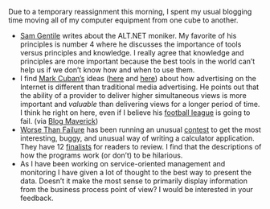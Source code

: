 Due to a temporary reassignment this morning, I spent my usual blogging
time moving all of my computer equipment from one cube to another.

-   [Sam
    Gentile](http://codebetter.com/blogs/sam.gentile/archive/2007/06/05/the-alt-net-moniker-and-list.aspx)
    writes about the ALT.NET moniker. My favorite of his principles is
    number 4 where he discusses the importance of tools versus
    principles and knowledge. I really agree that knowledge and
    principles are more important because the best tools in the world
    can’t help us if we don’t know how and when to use them.
-   I find [Mark Cuban’s](http://en.wikipedia.org/wiki/Mark_Cuban) ideas
    ([here](http://www.blogmaverick.com/2007/06/02/internet-video-vs-dvrs-advertising-and-measuring-online-video/)
    and
    [here](http://www.blogmaverick.com/2007/06/04/measuring-simultaneous-internet-viewers-p2/))
    about how advertising on the Internet is different than traditional
    media advertising. He points out that the ability of a provider to
    deliver higher simultaneous views is more important and *valuable*
    than delivering views for a longer period of time. I think he right
    on here, even if I believe his [football
    league](http://www.blogmaverick.com/2007/05/30/competing-with-the-nfl/)
    is going to fail. (via [Blog
    Maverick](http://www.blogmaverick.com/))
-   [Worse Than Failure](http://worsethanfailure.com/) has been running
    an unusual
    [contest](http://worsethanfailure.com/Articles/The-Worse-Than-Failure-Programming-Contest.aspx)
    to get the most interesting, buggy, and unusual way of writing a
    calculator application. They have 12
    [finalists](http://www.google.com/custom?q=OMGWTF+Finalist&sitesearch=worsethanfailure.com&domains=worsethanfailure.com&client=pub-6897220306923822&forid=1&channel=7501220674&ie=ISO-8859-1&oe=ISO-8859-1&cof=GALT%3A%23008000%3BGL%3A1%3BDIV%3A%23336699%3BVLC%3A663399%3BAH%3Acenter%3BBGC%3AFFFFFF%3BLBGC%3AFFFFFF%3BALC%3A0000FF%3BLC%3A0000FF%3BT%3A000000%3BGFNT%3A0000FF%3BGIMP%3A0000FF%3BLH%3A50%3BLW%3A236%3BL%3Ahttp%3A%2F%2Fworsethanfailure.com%2FResources%2FImages%2FPrimary%2Flogo.gif%3BS%3Ahttp%3A%2F%2Fworsethanfailure.com%3BFORID%3A1&hl=en)
    for readers to review. I find that the descriptions of how the
    programs work (or don’t) to be hilarious.
-   As I have been working on service-oriented management and monitoring
    I have given a lot of thought to the best way to present the data.
    Doesn’t it make the most sense to primarily display information from
    the business process point of view? I would be interested in your
    feedback.

